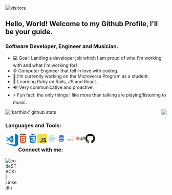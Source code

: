 ![visitors](https://visitor-badge.glitch.me/badge?page_id=karthykarthick/karthykarthick)


## Hello, World! Welcome to my Github Profile, I'll be your guide.

### Software Developer, Engineer and Musician.
- 💻 Goal: Landing a developer job which I am proud of who I'm working with and what I'm working for!
- ⚙️ Computer Engineer that fell in love with coding.
- 🔭 I’m currently working on the Microverse Program as a student.
- 🌱 Learning Ruby on Rails, JS and React.
- 🔊 Very communicative and proactive.
- ⚡ Fun fact: the only things I like more than talking are playing/listening to music.

!['karthick' github stats](https://github-readme-stats.vercel.app/api?username=karthykarthick&show_icons=true&hide_border=true)
<img align="right" src="https://github-readme-stats.vercel.app/api/top-langs/?username=karthykarthick&layout=compact&theme=vue" />

### Languages and Tools:

<img align="left" alt="Visual Studio Code" width="40px" src="https://raw.githubusercontent.com/github/explore/80688e429a7d4ef2fca1e82350fe8e3517d3494d/topics/visual-studio-code/visual-studio-code.png" />
<img align="left" alt="HTML5" width="30px" src="https://raw.githubusercontent.com/github/explore/80688e429a7d4ef2fca1e82350fe8e3517d3494d/topics/html/html.png" />
<img align="left" alt="CSS3" width="30px" src="https://raw.githubusercontent.com/github/explore/80688e429a7d4ef2fca1e82350fe8e3517d3494d/topics/css/css.png" />
<img align="left" alt="JavaScript" width="30px" src="https://raw.githubusercontent.com/github/explore/80688e429a7d4ef2fca1e82350fe8e3517d3494d/topics/javascript/javascript.png" />
<img align="left" alt="React" width="30px" src="https://raw.githubusercontent.com/github/explore/80688e429a7d4ef2fca1e82350fe8e3517d3494d/topics/react/react.png" />
<img align="left" alt="SQL" width="30px" src="https://raw.githubusercontent.com/github/explore/80688e429a7d4ef2fca1e82350fe8e3517d3494d/topics/sql/sql.png" />
<img align="left" alt="MySQL" width="30px" src="https://raw.githubusercontent.com/github/explore/80688e429a7d4ef2fca1e82350fe8e3517d3494d/topics/mysql/mysql.png" />
<img align="left" alt="Git" width="30px" src="https://raw.githubusercontent.com/github/explore/80688e429a7d4ef2fca1e82350fe8e3517d3494d/topics/git/git.png" />
<img align="left" alt="GitHub" width="30px" src="https://raw.githubusercontent.com/github/explore/78df643247d429f6cc873026c0622819ad797942/topics/github/github.png" />
<br/>

### Connect with me:
<!-- [<img align="left" alt="codeSTACKr.com" width="40px" src="https://raw.githubusercontent.com/iconic/open-iconic/master/svg/globe.svg"/>](https://alexandrebouhid.netlify.app/) -->
[<img align="left" alt="codeSTACKr | LinkedIn" width="40px" src="https://cdn.jsdelivr.net/npm/simple-icons@v3/icons/linkedin.svg" />](https://www.linkedin.com/in/karthick-harimoorthy/)
<br/>
<!--# Hey, what's happening?

I'm Karthick Harimoorthy, but a lot of people just call me Karthick.

Here's a little about what I'm currently up to:

  [![Karthick's github stats](https://github-readme-stats.vercel.app/api?username=karthykarthick&show_icons=true&line_height=17&show_icons=true&theme=vue)](https://github.com/karthykarthick/github-readme-stats)
[![Top Langs](https://github-readme-stats.vercel.app/api/top-langs/?username=karthykarthick&show_icons=true&layout=compact&theme=vue)](https://github.com/karthykarthick/github-readme-stats)


- 🔥 I work as a software engineer
- 🦙 Pronouns: [He/Him/His/Himself](https://pronoun.is/he)
- 🏗 I’m currently working on building more projects so as to be able to showcase my skills
- 🧙🏻‍♂️ I'm currently learning Ruby
- 👨🏻‍🎓 Ask me about Frontend Development

My hobbies include random stuff like music 👨🏻‍🎤, reading 📚 and coffee ☕️.

If you want to contact me, the best way is either through a [LinkedIn](https://www.linkedin.com/in/karthick-harimoorthy/) DM or on the contact form through my [personal portfolio site](https://karthykarthick.netlify.app/)portfolio.
